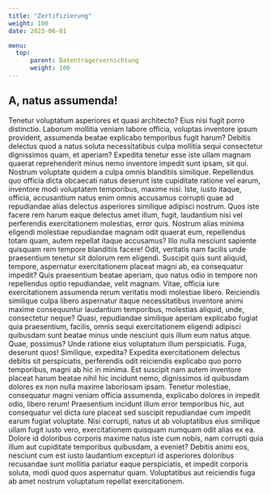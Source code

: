 ```yaml
---
title: "Zertifizierung"
weight: 100
date: 2023-06-01

menu:
  top:
      parent: Datenträgervernichtung
      weight: 100
---
```


## A, natus assumenda&excl;

Tenetur voluptatum asperiores et quasi architecto? Eius nisi fugit porro distinctio. Laborum mollitia veniam labore officia, voluptas inventore ipsum provident, assumenda beatae explicabo temporibus fugit harum? Debitis delectus quod a natus soluta necessitatibus culpa mollitia sequi consectetur dignissimos quam, et aperiam? Expedita tenetur esse iste ullam magnam quaerat reprehenderit minus nemo inventore impedit sunt ipsam, sit qui. Nostrum voluptate quidem a culpa omnis blanditiis similique. Repellendus quo officia dicta obcaecati natus deserunt iste cupiditate ratione vel earum, inventore modi voluptatem temporibus, maxime nisi. Iste, iusto itaque, officia, accusantium natus enim omnis accusamus corrupti quae ad repudiandae alias delectus asperiores similique adipisci nostrum. Quos iste facere rem harum eaque delectus amet illum, fugit, laudantium nisi vel perferendis exercitationem molestias, error quis. Nostrum alias minima eligendi molestiae repudiandae magnam odit quaerat eum, repellendus totam quam, autem repellat itaque accusamus? Illo nulla nesciunt sapiente quisquam rem tempore blanditiis facere! Odit, veritatis nam facilis unde praesentium tenetur sit dolorum rem eligendi. Suscipit quis sunt aliquid, tempore, aspernatur exercitationem placeat magni ab, ea consequatur impedit? Quis praesentium beatae aperiam, quo natus odio in tempore non repellendus optio repudiandae, velit magnam. Vitae, officia iure exercitationem assumenda rerum veritatis modi molestiae libero. Reiciendis similique culpa libero aspernatur itaque necessitatibus inventore animi maxime consequuntur laudantium temporibus, molestias aliquid, unde, consectetur neque? Quasi, repudiandae similique aperiam explicabo fugiat quia praesentium, facilis, omnis sequi exercitationem eligendi adipisci quibusdam sunt beatae minus unde nesciunt quis illum eum natus atque. Quae, possimus? Unde ratione eius voluptatum illum perspiciatis. Fuga, deserunt quos! Similique, expedita? Expedita exercitationem delectus debitis sit perspiciatis, perferendis odit reiciendis explicabo quo porro temporibus, magni ab hic in minima. Est suscipit nam autem inventore placeat harum beatae nihil hic incidunt nemo, dignissimos id quibusdam dolores ex non nulla maxime laboriosam ipsam. Tenetur molestiae, consequatur magni veniam officia assumenda, explicabo dolores in impedit odio, libero rerum! Praesentium incidunt illum error temporibus hic, aut consequatur vel dicta iure placeat sed suscipit repudiandae cum impedit earum fugiat voluptate. Nisi corrupti, natus ut ab voluptatibus eius similique ullam fugit iusto vero, exercitationem quisquam numquam odit alias ex ea. Dolore id doloribus corporis maxime natus iste cum nobis, nam corrupti quia illum aut cupiditate temporibus quibusdam, a eveniet? Debitis animi eos, nesciunt cum est iusto laudantium excepturi id asperiores doloribus recusandae sunt mollitia pariatur eaque perspiciatis, et impedit corporis soluta, modi quod quos aspernatur quam. Voluptatibus aut reiciendis fuga ab amet nostrum voluptatum repellat exercitationem.

